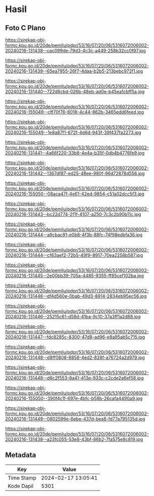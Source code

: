# Hasil

## Foto C Plano

https://sirekap-obj-formc.kpu.go.id/20de/pemilu/pdpr/53/16/07/20/06/5316072006002-20240216-131438--cac099de-79d3-4c3c-a449-258b32cc0f97.jpg

https://sirekap-obj-formc.kpu.go.id/20de/pemilu/pdpr/53/16/07/20/06/5316072006002-20240216-131439--65ea7955-26f7-4daa-b2b5-213bebc972f1.jpg

https://sirekap-obj-formc.kpu.go.id/20de/pemilu/pdpr/53/16/07/20/06/5316072006002-20240216-131440--722d8cbd-026b-48eb-ad0e-b45ea1cbff5a.jpg

https://sirekap-obj-formc.kpu.go.id/20de/pemilu/pdpr/53/16/07/20/06/5316072006002-20240216-155049--cff70f76-6018-4c44-862b-3465edd6feed.jpg

https://sirekap-obj-formc.kpu.go.id/20de/pemilu/pdpr/53/16/07/20/06/5316072006002-20240216-155049--1e8a87f1-672f-4d6d-943f-39f437fa2273.jpg

https://sirekap-obj-formc.kpu.go.id/20de/pemilu/pdpr/53/16/07/20/06/5316072006002-20240216-131441--4a66f220-33b8-4e4a-b35f-0db4b4776fe9.jpg

https://sirekap-obj-formc.kpu.go.id/20de/pemilu/pdpr/53/16/07/20/06/5316072006002-20240216-131442--1367df87-ed25-48ee-980f-96d72878d556.jpg

https://sirekap-obj-formc.kpu.go.id/20de/pemilu/pdpr/53/16/07/20/06/5316072006002-20240216-155050--08aca47f-4e61-42ed-9854-c51a02dcc5f3.jpg

https://sirekap-obj-formc.kpu.go.id/20de/pemilu/pdpr/53/16/07/20/06/5316072006002-20240216-131443--bc22d774-2f1f-4107-a250-7c3c2b90b11c.jpg

https://sirekap-obj-formc.kpu.go.id/20de/pemilu/pdpr/53/16/07/20/06/5316072006002-20240216-131444--a9cbac91-e0b8-4f3b-88fc-74f98edbfa36.jpg

https://sirekap-obj-formc.kpu.go.id/20de/pemilu/pdpr/53/16/07/20/06/5316072006002-20240216-131444--cf63aef2-72b5-49f9-8917-70ea2258b587.jpg

https://sirekap-obj-formc.kpu.go.id/20de/pemilu/pdpr/53/16/07/20/06/5316072006002-20240216-131445--2e00bb39-705a-4485-9355-ff85cef102ba.jpg

https://sirekap-obj-formc.kpu.go.id/20de/pemilu/pdpr/53/16/07/20/06/5316072006002-20240216-131446--df4d560e-0bab-49d3-8914-2834eb95ec56.jpg

https://sirekap-obj-formc.kpu.go.id/20de/pemilu/pdpr/53/16/07/20/06/5316072006002-20240216-131446--25215c61-d58d-41ba-9c10-37a3ff1a2d88.jpg

https://sirekap-obj-formc.kpu.go.id/20de/pemilu/pdpr/53/16/07/20/06/5316072006002-20240216-131447--fdc8285c-8300-47d8-ad96-e8a95ab5c715.jpg

https://sirekap-obj-formc.kpu.go.id/20de/pemilu/pdpr/53/16/07/20/06/5316072006002-20240216-131448--d8ff0808-8858-4ed2-828f-a76724a2d979.jpg

https://sirekap-obj-formc.kpu.go.id/20de/pemilu/pdpr/53/16/07/20/06/5316072006002-20240216-131448--d6c2f553-8a41-413e-933c-c2cde2a6ef58.jpg

https://sirekap-obj-formc.kpu.go.id/20de/pemilu/pdpr/53/16/07/20/06/5316072006002-20240216-155050--390f4c1f-697e-4bfc-b58b-26cafa4490a9.jpg

https://sirekap-obj-formc.kpu.go.id/20de/pemilu/pdpr/53/16/07/20/06/5316072006002-20240216-131449--0802599e-6ebe-437d-bea8-fd77a795135d.jpg

https://sirekap-obj-formc.kpu.go.id/20de/pemilu/pdpr/53/16/07/20/06/5316072006002-20240216-131438--a23fc055-53e8-43bf-86b2-7fa575e8c819.jpg


## Metadata

| Key        | Value               |
| ---------- | ------------------- |
| Time Stamp | 2024-02-17 13:05:41 |
| Kode Dapil | 5301                |



